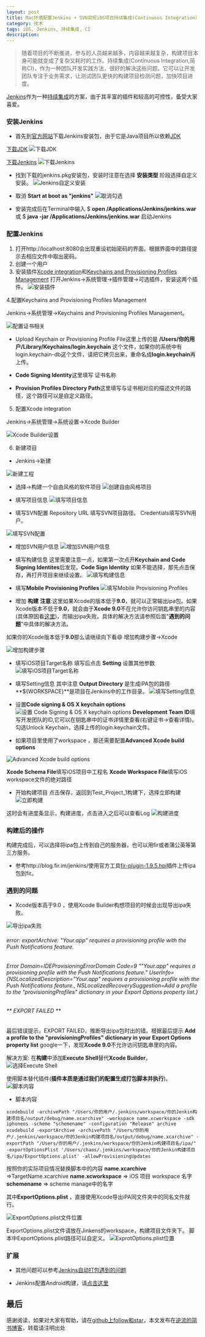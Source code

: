```yaml
---
layout: post
title: Mac环境配置Jenkins + SVN实现iOS项目持续集成(Continuous Integration）
category: 技术
tags: iOS, Jenkins, 持续集成, CI
description:
---
```



>随着项目的不断推进，参与的人员越来越多，内容越来越复杂，构建项目本身可能就变成了复杂又耗时的工作。持续集成(Continuous Integration,简称CI)，作为一种团队开发实践方法，很好的解决这些问题。它可以让开发团队专注于业务需求，让测试团队更快的构建项目检测问题，加快项目进度。


[Jenkins](https://baike.baidu.com/item/Jenkins?fr=aladdin)作为一种[持续集成](https://baike.baidu.com/item/持续集成)的方案，由于其丰富的插件和较高的可控性，备受大家喜爱。

### 安装Jenkins
* 首先到[官方网站](https://jenkins.io)下载Jenkins安装包，由于它是Java项目所以依赖[JDK](http://www.oracle.com/technetwork/java/javase/downloads/jdk8-downloads-2133151.html)

 [下载JDK](http://www.oracle.com/technetwork/java/javase/downloads/jdk8-downloads-2133151.html)
![下载JDK](http://upload-images.jianshu.io/upload_images/3096441-54ab59a2b6c37da5.jpg?imageMogr2/auto-orient/strip%7CimageView2/2/w/1240)

[下载Jenkins](https://jenkins.io/download/)
![下载Jenkins](http://upload-images.jianshu.io/upload_images/3096441-b3e14eb7a2fe5cc8.jpg?imageMogr2/auto-orient/strip%7CimageView2/2/w/1240)

* 找到下载的jenkins.pkg安装包，安装时注意在选择 **安装类型** 阶段选择自定义安装。
![Jenkins自定义安装](http://upload-images.jianshu.io/upload_images/3096441-4b418d0e453bbf3d.jpg?imageMogr2/auto-orient/strip%7CimageView2/2/w/1240)

* 取消 **Start at boot as "jenkins"**
![取消勾选](http://upload-images.jianshu.io/upload_images/3096441-ac08e38676aa99d0.jpg?imageMogr2/auto-orient/strip%7CimageView2/2/w/1240)

* 安装完成后在Terminal中输入
$ **open /Applications/Jenkins/jenkins.war**
或
$ **java -jar /Applications/Jenkins/jenkins.war** 
启动Jenkins

### 配置Jenkins
1. 打开http://localhost:8080会出现重设初始密码的界面。根据界面中的路径提示去相应文件中取出密码。
2. 创建一个用户
3. 安装插件[Xcode integration](https://wiki.jenkins.io/display/JENKINS/Xcode+Plugin)和[Keychains and Provisioning Profiles Management]()
打开Jenkins->系统管理->插件管理->可选插件，安装这两个插件。
![安装插件](http://upload-images.jianshu.io/upload_images/3096441-954cd9f332f26274.jpg?imageMogr2/auto-orient/strip%7CimageView2/2/w/1240)

4.配置Keychains and Provisioning Profiles Management 

Jenkins->系统管理->Keychains and Provisioning Profiles Management。

![配置证书相关](http://upload-images.jianshu.io/upload_images/3096441-28ce623438170ccd.jpg?imageMogr2/auto-orient/strip%7CimageView2/2/w/1240)

* Upload Keychain or Provisioning Profile File这里上传的是 **/Users/你的用户/Library/Keychains/login.keychain** 这个文件，如果你的系统中有login.keychain-db这个文件，请把它拷贝出来，重命名成**login.keychain**再上传。

* **Code Signing Identity**这里填写 证书名称
* **Provision Profiles Directory Path**这里填写与证书相对应的描述文件的路径，这个路径可以是自定义路径。

5. 配置Xcode integration

Jenkins->系统管理->系统设置->Xcode Builder


![Xcode Builder设置](http://upload-images.jianshu.io/upload_images/3096441-943a6b312f599763.jpg?imageMogr2/auto-orient/strip%7CimageView2/2/w/1240)


6. 新建项目
* Jenkins->新建

![新建工程](http://upload-images.jianshu.io/upload_images/3096441-561bff147b865051.jpg?imageMogr2/auto-orient/strip%7CimageView2/2/w/1240)

* 选择->构建一个自由风格的软件项目
![创建自由风格项目](http://upload-images.jianshu.io/upload_images/3096441-4dd4ba03bc77c493.jpg?imageMogr2/auto-orient/strip%7CimageView2/2/w/1240)

* 填写项目信息
![填写项目信息](http://upload-images.jianshu.io/upload_images/3096441-3801b16505f90907.jpg?imageMogr2/auto-orient/strip%7CimageView2/2/w/1240)

* 填写SVN配置
Repository URL 填写SVN项目路径。
Credentials填写SVN用户。

![填写SVN配置](http://upload-images.jianshu.io/upload_images/3096441-c144d8b9c8dd6489.jpg?imageMogr2/auto-orient/strip%7CimageView2/2/w/1240)

* 增加SVN用户信息
![增加SVN用户信息](http://upload-images.jianshu.io/upload_images/3096441-ca86b91eedc5d762.jpg?imageMogr2/auto-orient/strip%7CimageView2/2/w/1240)

* 填写构建信息
这里需要注意一点，如果第一次点开**Keychain and Code Signing Identites**后发现，**Code Sign Identity** 如果不能选择，那先点击保存，再打开项目来继续设置。
![填写构建信息](http://upload-images.jianshu.io/upload_images/3096441-243e4145e2361e43.jpg?imageMogr2/auto-orient/strip%7CimageView2/2/w/1240)

* 填写**Mobile Provisioning Profiles**
![填写Mobile Provisioning Profiles](http://upload-images.jianshu.io/upload_images/3096441-026d8cd3d571a2bd.jpg?imageMogr2/auto-orient/strip%7CimageView2/2/w/1240)

* 增加  **构建**
**注意**:这里如果Xcode的版本低于**9.0**，就可以正常输出ipa包。如果Xcode版本不低于**9.0**，就会由于**Xcode 9.0**不在允许你访问钥匙串里的内容(具体原因看[这里](https://github.com/fastlane/fastlane/issues/9589))，而输出ipa失败。具体的解决方法请参照后面"**遇到的问题**"中具体的解决方法。

如果你的Xcode版本低于**9.0**那么请继续向下看😄
增加构建步骤->Xcode

![增加构建步骤](http://upload-images.jianshu.io/upload_images/3096441-342e575b85134b8e.jpg?imageMogr2/auto-orient/strip%7CimageView2/2/w/1240)

* 填写iOS项目Target名称
填写后点击 **Setting** 设置其他参数
![填写iOS项目Target名称](http://upload-images.jianshu.io/upload_images/3096441-ac702f71201af3ea.jpg?imageMogr2/auto-orient/strip%7CimageView2/2/w/1240)

* 填写Setting信息
其中注意 **Output Directory** 是生成iPA包的路径 **${WORKSPACE}**是项目在Jenkins中的工作目录。
![填写Setting信息](http://upload-images.jianshu.io/upload_images/3096441-36648551c9bfbdfb.jpg?imageMogr2/auto-orient/strip%7CimageView2/2/w/1240)

* 设置**Code signing & OS X keychain options**
![设置 Code Signing & OS X keychain options](http://upload-images.jianshu.io/upload_images/3096441-c4c1965b46aaaaf6.jpg?imageMogr2/auto-orient/strip%7CimageView2/2/w/1240)
**Development Team ID**填写开发团队的ID,它可以在钥匙串中的证书详情里查看(右键证书->查看详情)。
勾选Unlock Keychain，选择上传的login.keychain文件。

* 如果项目里使用了workspace ，那还需要配置**Advanced Xcode build options** 

![Advanced Xcode build options](http://upload-images.jianshu.io/upload_images/3096441-c981d65d721c1ec0.jpg?imageMogr2/auto-orient/strip%7CimageView2/2/w/1240)

**Xcode Schema File**填写iOS项目中工程名
**Xcode Workspace File**填写iOS workspace文件的绝对路径

* 开始构建项目
点击保存，返回到Test_Project_1构建下，选择立即构建
![立即构建](http://upload-images.jianshu.io/upload_images/3096441-95e56ce8e6bef1e2.jpg?imageMogr2/auto-orient/strip%7CimageView2/2/w/1240)

这时会有进度条显示，构建进度，点击进入之后可以查看Log
![构建进度](http://upload-images.jianshu.io/upload_images/3096441-2539681353891117.jpg?imageMogr2/auto-orient/strip%7CimageView2/2/w/1240)



### 构建后的操作
构建完成后，可以选择将ipa包上传到自己的服务器，也可以用fir或者蒲公英等第三方服务。
* 参考http://blog.fir.im/jenkins/使用官方工具[fir-plugin-1.9.5.hpi](http://7xju1s.com1.z0.glb.clouddn.com/fir-plugin-1.9.5.hpi)插件上传ipa包到fir。

### 遇到的问题
* Xcode版本高于9.0 ，使用Xcode Builder构想项目的时候会出现导出ipa失败。

![导出ipa失败](http://upload-images.jianshu.io/upload_images/3096441-b4b511e1c26916a5.jpg?imageMogr2/auto-orient/strip%7CimageView2/2/w/1240)

###### error: exportArchive: "Your.app" requires a provisioning profile with the Push Notifications feature.

###### Error Domain=IDEProvisioningErrorDomain Code=9 ""Your.app" requires a provisioning profile with the Push Notifications feature." UserInfo={NSLocalizedDescription="Your.app" requires a provisioning profile with the Push Notifications feature., NSLocalizedRecoverySuggestion=Add a profile to the "provisioningProfiles" dictionary in your Export Options property list.}
###### ** EXPORT FAILED **

最后错误提示，EXPORT FAILED，推断导出ipa包时出的错。根据最后提示
**Add a profile to the "provisioningProfiles" dictionary in your Export Options property list** 
google一下，发现**Xcode 9.0**不允许访问钥匙串里的内容。

解决方案: 在**构建**中添加**Execute Shell**替代**Xcode Builder**。
![选择Execute Shell](http://upload-images.jianshu.io/upload_images/3096441-87b02bc7e604b0af.jpg?imageMogr2/auto-orient/strip%7CimageView2/2/w/1240)

使用脚本替代插件(**插件本质是通过我们的配置生成打包脚本并执行**)。
![脚本内容](http://upload-images.jianshu.io/upload_images/3096441-0c91d58d7f0f4026.jpg?imageMogr2/auto-orient/strip%7CimageView2/2/w/1240)

* 脚本内容
```shell
xcodebuild -archivePath "/Users/你的用户/.jenkins/workspace/你的Jenkin构建项目名/output/debug/name.xcarchive" -workspace name.xcworkspace -sdk iphoneos -scheme "schemename" -configuration "Release" archive
xcodebuild -exportArchive -archivePath "/Users/你的用户/.jenkins/workspace/你的Jenkin构建项目名/output/debug/name.xcarchive" -exportPath "/Users/你的用户/.jenkins/workspace/你的Jenkin构建项目名/ipa/" -exportOptionsPlist '/Users/chaos/.jenkins/workspace/你的Jenkin构建项目名/ipa/ExportOptions.plist' -allowProvisioningUpdates
```
按照你的实际项目情况替换脚本中的内容
**name.xcarchive** =>TargetName.xcarchive
**name.xcworkspace** => iOS 项目 workspace 名字
**schemename** => scheme manage中的名字

其中**ExportOptions.plist** ，直接使用Xcode导出iPA同文件夹中的同名文件就行。

![ExportOptions.plist文件位置](http://upload-images.jianshu.io/upload_images/3096441-4ddf058837e42b55.jpg?imageMogr2/auto-orient/strip%7CimageView2/2/w/1240)

ExportOptions.plist文件请放在Jinkens的workspace，构建项目文件夹下。
脚本中ExportOptions.plist路径可以自定义。
![ExprotOptions.plist位置](http://upload-images.jianshu.io/upload_images/3096441-8f3cfc6433b27d2d.jpg?imageMogr2/auto-orient/strip%7CimageView2/2/w/1240)

### 扩展
* 其他问题可以参考[Jenkins自动打包遇到的问题](http://www.jianshu.com/p/d727d08bb274)

* Jenkins配置Android构建，请[点击这里](https://www.pgyer.com/doc/view/jenkins)


## 最后

感谢阅读，如果对大家有帮助，请在[github上follow和star](https://github.com/yuxinyang0325)，本文发布在[逆流的简书博客](http://www.jianshu.com/p/104fd563e0f8)，转载请注明出处
